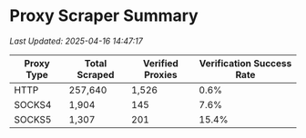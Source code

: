 # Proxy Scraper Summary

_Last Updated: 2025-04-16 14:47:17_

| Proxy Type | Total Scraped | Verified Proxies | Verification Success Rate |
|------------|--------------|------------------|--------------------------|
| HTTP | 257,640 | 1,526 | 0.6% |
| SOCKS4 | 1,904 | 145 | 7.6% |
| SOCKS5 | 1,307 | 201 | 15.4% |

